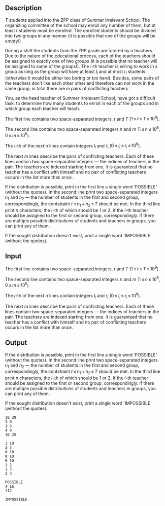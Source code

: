 ## Description

<div><p><span class="tex-span"><i>T</i></span> students applied into the ZPP class of Summer Irrelevant School. The organizing committee of the school may enroll any number of them, but at least <span class="tex-span"><i>t</i></span> students must be enrolled. The enrolled students should be divided into two groups in any manner (it is possible that one of the groups will be empty!)</p><p>During a shift the students from the ZPP grade are tutored by <span class="tex-span"><i>n</i></span> teachers. Due to the nature of the educational process, each of the teachers should be assigned to exactly one of two groups (it is possible that no teacher will be assigned to some of the groups!). The <span class="tex-span"><i>i</i></span>-th teacher is willing to work in a group as long as the group will have at least <span class="tex-span"><i>l</i><sub class="lower-index"><i>i</i></sub></span> and at most <span class="tex-span"><i>r</i><sub class="lower-index"><i>i</i></sub></span> students (otherwise it would be either too boring or too hard). Besides, some pairs of the teachers don't like each other other and therefore can not work in the same group; in total there are <span class="tex-span"><i>m</i></span> pairs of conflicting teachers.</p><p>You, as the head teacher of Summer Irrelevant School, have got a difficult task: to determine how many students to enroll in each of the groups and in which group each teacher will teach.</p></div><div class="input-specification"><p>The first line contains two space-separated integers, <span class="tex-span"><i>t</i></span> and <span class="tex-span"><i>T</i></span> (<span class="tex-span">1 ≤ <i>t</i> ≤ <i>T</i> ≤ 10<sup class="upper-index">9</sup></span>).</p><p>The second line contains two space-separated integers <span class="tex-span"><i>n</i></span> and <span class="tex-span"><i>m</i></span> (<span class="tex-span">1 ≤ <i>n</i> ≤ 10<sup class="upper-index">5</sup></span>, <span class="tex-span">0 ≤ <i>m</i> ≤ 10<sup class="upper-index">5</sup></span>).</p><p>The <span class="tex-span"><i>i</i></span>-th of the next <span class="tex-span"><i>n</i></span> lines contain integers <span class="tex-span"><i>l</i><sub class="lower-index"><i>i</i></sub></span> and <span class="tex-span"><i>r</i><sub class="lower-index"><i>i</i></sub></span> (<span class="tex-span">0 ≤ <i>l</i><sub class="lower-index"><i>i</i></sub> ≤ <i>r</i><sub class="lower-index"><i>i</i></sub> ≤ 10<sup class="upper-index">9</sup></span>).</p><p>The next <span class="tex-span"><i>m</i></span> lines describe the pairs of conflicting teachers. Each of these lines contain two space-separated integers — the indices of teachers in the pair. The teachers are indexed starting from one. It is guaranteed that no teacher has a conflict with himself and no pair of conflicting teachers occurs in the list more than once.</p></div><div class="output-specification"><p>If the distribution is possible, print in the first line a single word '<span class="tex-font-style-tt">POSSIBLE</span>' (without the quotes). In the second line print two space-separated integers <span class="tex-span"><i>n</i><sub class="lower-index">1</sub></span> and <span class="tex-span"><i>n</i><sub class="lower-index">2</sub></span>&nbsp;— the number of students in the first and second group, correspondingly, the contstraint <span class="tex-span"><i>t</i> ≤ <i>n</i><sub class="lower-index">1</sub> + <i>n</i><sub class="lower-index">2</sub> ≤ <i>T</i></span> should be met. In the third line print <span class="tex-span"><i>n</i></span> characters, the <span class="tex-span"><i>i</i></span>-th of which should be 1 or 2, if the <span class="tex-span"><i>i</i></span>-th teacher should be assigned to the first or second group, correspondingly. If there are multiple possible distributions of students and teachers in groups, you can print any of them.</p><p>If the sought distribution doesn't exist, print a single word '<span class="tex-font-style-tt">IMPOSSIBLE</span>' (without the quotes).</p></div>

## Input

<p>The first line contains two space-separated integers, <span class="tex-span"><i>t</i></span> and <span class="tex-span"><i>T</i></span> (<span class="tex-span">1 ≤ <i>t</i> ≤ <i>T</i> ≤ 10<sup class="upper-index">9</sup></span>).</p><p>The second line contains two space-separated integers <span class="tex-span"><i>n</i></span> and <span class="tex-span"><i>m</i></span> (<span class="tex-span">1 ≤ <i>n</i> ≤ 10<sup class="upper-index">5</sup></span>, <span class="tex-span">0 ≤ <i>m</i> ≤ 10<sup class="upper-index">5</sup></span>).</p><p>The <span class="tex-span"><i>i</i></span>-th of the next <span class="tex-span"><i>n</i></span> lines contain integers <span class="tex-span"><i>l</i><sub class="lower-index"><i>i</i></sub></span> and <span class="tex-span"><i>r</i><sub class="lower-index"><i>i</i></sub></span> (<span class="tex-span">0 ≤ <i>l</i><sub class="lower-index"><i>i</i></sub> ≤ <i>r</i><sub class="lower-index"><i>i</i></sub> ≤ 10<sup class="upper-index">9</sup></span>).</p><p>The next <span class="tex-span"><i>m</i></span> lines describe the pairs of conflicting teachers. Each of these lines contain two space-separated integers — the indices of teachers in the pair. The teachers are indexed starting from one. It is guaranteed that no teacher has a conflict with himself and no pair of conflicting teachers occurs in the list more than once.</p>

## Output

<p>If the distribution is possible, print in the first line a single word '<span class="tex-font-style-tt">POSSIBLE</span>' (without the quotes). In the second line print two space-separated integers <span class="tex-span"><i>n</i><sub class="lower-index">1</sub></span> and <span class="tex-span"><i>n</i><sub class="lower-index">2</sub></span>&nbsp;— the number of students in the first and second group, correspondingly, the contstraint <span class="tex-span"><i>t</i> ≤ <i>n</i><sub class="lower-index">1</sub> + <i>n</i><sub class="lower-index">2</sub> ≤ <i>T</i></span> should be met. In the third line print <span class="tex-span"><i>n</i></span> characters, the <span class="tex-span"><i>i</i></span>-th of which should be 1 or 2, if the <span class="tex-span"><i>i</i></span>-th teacher should be assigned to the first or second group, correspondingly. If there are multiple possible distributions of students and teachers in groups, you can print any of them.</p><p>If the sought distribution doesn't exist, print a single word '<span class="tex-font-style-tt">IMPOSSIBLE</span>' (without the quotes).</p>





```input1
10 20
3 0
3 6
4 9
16 25

```




```input2
1 10
3 3
0 10
0 10
0 10
1 2
1 3
2 3

```




```output1
POSSIBLE
4 16
112

```




```output2
IMPOSSIBLE

```


